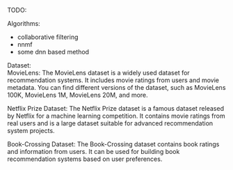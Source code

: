 TODO:

Algorithms:

- collaborative filtering
- nnmf
- some dnn based method

Dataset:
\
MovieLens: The MovieLens dataset is a widely used dataset for recommendation systems. It includes movie ratings from users and movie metadata. You can find different versions of the dataset, such as MovieLens 100K, MovieLens 1M, MovieLens 20M, and more.

Netflix Prize Dataset: The Netflix Prize dataset is a famous dataset released by Netflix for a machine learning competition. It contains movie ratings from real users and is a large dataset suitable for advanced recommendation system projects.

Book-Crossing Dataset: The Book-Crossing dataset contains book ratings and information from users. It can be used for building book recommendation systems based on user preferences.
